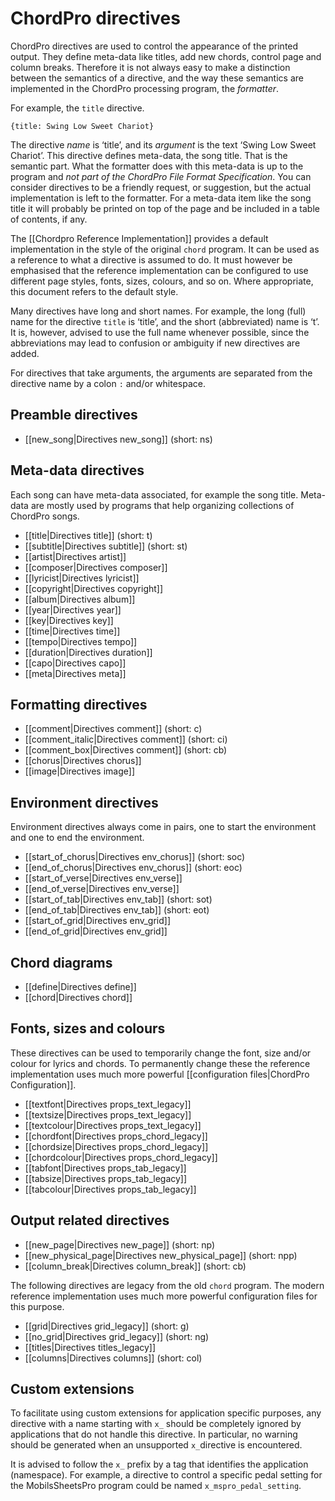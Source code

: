 # ChordPro directives

ChordPro directives are used to control the appearance of the printed output. They define meta-data like titles, add new chords, control page and column breaks. Therefore it is not always easy to make a distinction between the semantics of a directive, and the way these semantics are implemented in the ChordPro processing program, the _formatter_.

For example, the `title` directive.

    {title: Swing Low Sweet Chariot}

The directive _name_ is ‘title’, and its _argument_ is the text ‘Swing Low Sweet Chariot’. This directive defines meta-data, the song title. That is the semantic part. What the formatter does with this meta-data is up to the program and _not part of the ChordPro File Format Specification_. You can consider directives to be a friendly request, or suggestion, but the actual implementation is left to the formatter. For a meta-data item like the song title it will probably be printed on top of the page and be included in a table of contents, if any.

The [[Chordpro Reference Implementation]] provides a default implementation in the style of the original `chord` program. It can be used as a reference to what a directive is assumed to do. It must however be emphasised that the reference implementation can be configured to use different page styles, fonts, sizes, colours, and so on. Where appropriate, this document refers to the default style.

Many directives have long and short names. For example, the long (full) name for the directive `title` is ‘title’,
and the short (abbreviated) name is ‘t’. It is, however, advised to use the full name whenever possible, since the abbreviations may lead to confusion or ambiguity if new directives are added.

For directives that take arguments, the arguments are separated from the directive name by a colon `:` and/or whitespace.

## Preamble directives

* [[new_song|Directives new_song]] (short: ns)

## Meta-data directives

Each song can have meta-data associated, for example the song title. Meta-data are mostly used by programs that help
organizing collections of ChordPro songs.

* [[title|Directives title]] (short: t)
* [[subtitle|Directives subtitle]] (short: st)
* [[artist|Directives artist]]
* [[composer|Directives composer]]
* [[lyricist|Directives lyricist]]
* [[copyright|Directives copyright]]
* [[album|Directives album]]
* [[year|Directives year]]
* [[key|Directives key]]
* [[time|Directives time]]
* [[tempo|Directives tempo]]
* [[duration|Directives duration]]
* [[capo|Directives capo]]
* [[meta|Directives meta]]

## Formatting directives

* [[comment|Directives comment]] (short: c)
* [[comment_italic|Directives comment]] (short: ci)
* [[comment_box|Directives comment]] (short: cb)
* [[chorus|Directives chorus]]
* [[image|Directives image]]

## Environment directives

Environment directives always come in pairs, one to start the environment and one to end the environment.

* [[start_of_chorus|Directives env_chorus]] (short: soc)
* [[end_of_chorus|Directives env_chorus]] (short: eoc)
* [[start_of_verse|Directives env_verse]]
* [[end_of_verse|Directives env_verse]]
* [[start_of_tab|Directives env_tab]] (short: sot)
* [[end_of_tab|Directives env_tab]] (short: eot)
* [[start_of_grid|Directives env_grid]]
* [[end_of_grid|Directives env_grid]]

## Chord diagrams

* [[define|Directives define]]
* [[chord|Directives chord]]

## Fonts, sizes and colours

These directives can be used to temporarily change the font, size and/or colour for lyrics and chords. To permanently change these the reference implementation uses much more powerful [[configuration files|ChordPro Configuration]].

* [[textfont|Directives props_text_legacy]]
* [[textsize|Directives props_text_legacy]]
* [[textcolour|Directives props_text_legacy]]
* [[chordfont|Directives props_chord_legacy]]
* [[chordsize|Directives props_chord_legacy]]
* [[chordcolour|Directives props_chord_legacy]]
* [[tabfont|Directives props_tab_legacy]]
* [[tabsize|Directives props_tab_legacy]]
* [[tabcolour|Directives props_tab_legacy]]

## Output related directives

* [[new_page|Directives new_page]] (short: np)
* [[new_physical_page|Directives new_physical_page]] (short: npp)
* [[column_break|Directives column_break]] (short: cb)

The following directives are legacy from the old `chord` program. The modern reference implementation uses much more powerful configuration files for this purpose.

* [[grid|Directives grid_legacy]] (short: g)
* [[no_grid|Directives grid_legacy]] (short: ng)
* [[titles|Directives titles_legacy]]
* [[columns|Directives columns]] (short: col)

## Custom extensions

To facilitate using custom extensions for application specific purposes, any directive with a name starting with `x_` should be completely ignored by applications that do not handle this directive. In particular, no warning should be generated when an unsupported `x_`directive is encountered.

It is advised to follow the `x_` prefix by a tag that identifies the application (namespace). For example, a directive  to control a specific pedal setting for the MobilsSheetsPro program could be named `x_mspro_pedal_setting`.
